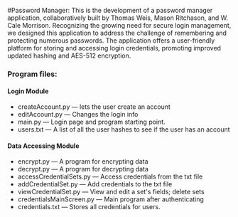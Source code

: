 #Password Manager: 
This is the development of a password manager application, collaboratively built by Thomas Weis, Mason Ritchason, and W. Cale Morrison. Recognizing the growing need for secure login management, we designed this application to address the challenge of remembering and protecting numerous passwords. The application offers a user-friendly platform for storing and accessing login credentials, promoting improved updated hashing and AES-512 encryption.

### Program files:
#### Login Module
* createAccount.py — lets the user create an account
* editAccount.py — Changes the login info
* main.py — Login page and program starting point.
* users.txt — A list of all the user hashes to see if the user has an account


#### Data Accessing Module 
* encrypt.py — A program for encrypting data
* decrypt.py — A program for decrypting data
* accessCredentialSets.py — Access credentials from the txt file
* addCredentialSet.py — Add credentials to the txt file
* viewCredentialSet.py — View and edit a set's fields; delete sets
* credentialsMainScreen.py — Main program after authenticating
* credentials.txt — Stores all credentials for users.
